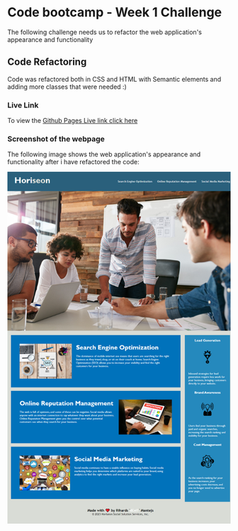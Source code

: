 # Code bootcamp - Week 1 Challenge

The following challenge needs us to refactor the web application's appearance and functionality

## Code Refactoring

Code was refactored both in CSS and HTML with Semantic elements and adding more classes that were needed :)

### Live Link

To view the [ Github Pages Live link click here ](https://dexit.github.io/uni-code-bootcamp-week-1-challenge/) 

### Screenshot of the webpage

The following image shows the web application's appearance and functionality after i have refactored the code:

![This is my version.](./page_screenshot.png)
